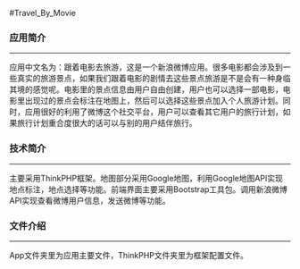 #Travel_By_Movie

### 应用简介
----
应用中文名为：跟着电影去旅游，这是一个新浪微博应用。很多电影都会涉及到一些真实的旅游景点，如果我们跟着电影的剧情去这些景点旅游是不是会有一种身临其境的感觉呢。电影里的景点信息由用户自由创建，用户也可以选择一部电影，电影里出现过的景点会标注在地图上，然后可以选择这些景点加入个人旅游计划。同时，应用很好的利用了微博这个社交平台，用户可以查看其它用户的旅行计划，如果旅行计划重合度很大的话可以与别的用户结伴旅行。

### 技术简介
----
主要采用ThinkPHP框架。地图部分采用Google地图，利用Google地图API实现地点标注，地点选择等功能。前端界面主要采用Bootstrap工具包。调用新浪微博API实现查看微博用户信息，发送微博等功能。

### 文件介绍
----
App文件夹里为应用主要文件，ThinkPHP文件夹里为框架配置文件。
